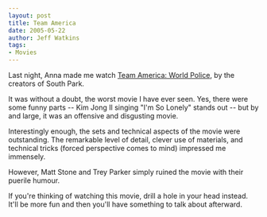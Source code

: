 ```yaml
---
layout: post
title: Team America
date: 2005-05-22
author: Jeff Watkins
tags:
- Movies
---
```


Last night, Anna made me watch <a href="http://www.imdb.com/title/tt0372588/">Team America: World Police</a>, by the creators of South Park.

It was without a doubt, the worst movie I have ever seen. Yes, there were some funny parts -- Kim Jong Il singing "I'm So Lonely" stands out -- but by and large, it was an offensive and disgusting movie.

Interestingly enough, the sets and technical aspects of the movie were outstanding. The remarkable level of detail, clever use of materials, and technical tricks (forced perspective comes to mind) impressed me immensely.

However, Matt Stone and Trey Parker simply ruined the movie with their puerile humour.

If you're thinking of watching this movie, drill a hole in your head instead. It'll be more fun and then you'll have something to talk about afterward.